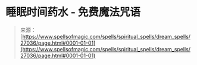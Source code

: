 <!--yml

category: 未分类

date: 2024-06-12 19:15:39

-->

# 睡眠时间药水 - 免费魔法咒语

> 来源：[https://www.spellsofmagic.com/spells/spiritual_spells/dream_spells/27036/page.html#0001-01-01](https://www.spellsofmagic.com/spells/spiritual_spells/dream_spells/27036/page.html#0001-01-01)
